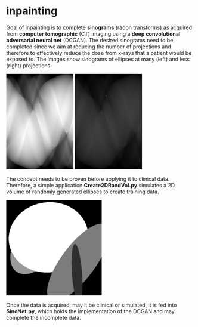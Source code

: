 # inpainting

Goal of inpainting is to complete **sinograms** (radon transforms) as acquired from **computer tomographic** (CT) imaging using a **deep convolutional adversarial neural net** (DCGAN). The desired sinograms need to be completed since we aim at reducing the number of projections and therefore to effectively reduce the dose from x-rays that a patient would be exposed to. The images show sinograms of ellipses at many (left) and less (right) projections.

![Simulated Volume of Random Ellipses](images/randEllRadEx.png)
![Simulated Volume of Random Ellipses](images/randEllRedRadEx.png)

The concept needs to be proven before applying it to clinical data. Therefore, a simple application **Create2DRandVol.py** simulates a 2D volume of randomly generated ellipses to create training data.

![Simulated Volume of Random Ellipses](images/randEllEx.png)

Once the data is acquired, may it be clinical or simulated, it is fed into **SinoNet.py**, which holds the implementation of the DCGAN and may complete the incomplete data.
